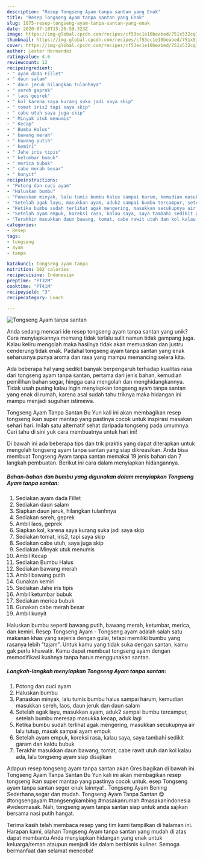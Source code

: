 ```yaml
---
description: "Resep Tongseng Ayam tanpa santan yang Enak"
title: "Resep Tongseng Ayam tanpa santan yang Enak"
slug: 1075-resep-tongseng-ayam-tanpa-santan-yang-enak
date: 2020-07-18T15:26:59.323Z
image: https://img-global.cpcdn.com/recipes/cf53ec1e10beabed/751x532cq70/tongseng-ayam-tanpa-santan-foto-resep-utama.jpg
thumbnail: https://img-global.cpcdn.com/recipes/cf53ec1e10beabed/751x532cq70/tongseng-ayam-tanpa-santan-foto-resep-utama.jpg
cover: https://img-global.cpcdn.com/recipes/cf53ec1e10beabed/751x532cq70/tongseng-ayam-tanpa-santan-foto-resep-utama.jpg
author: Lester Hernandez
ratingvalue: 4.6
reviewcount: 12
recipeingredient:
- " ayam dada Fillet"
- " daun salam"
- " daun jeruk hilangkan tulanhnya"
- " sereh geprek"
- " laos geprek"
- " kol karena saya kurang suka jadi saya skip"
- " tomat iris2 tapi saya skip"
- " cabe utuh saya juga skip"
- " Minyak utuk menumis"
- " Kecap"
- " Bumbu Halus"
- " bawang merah"
- " bawang putih"
- " kemiri"
- " Jahe iris tipis"
- " ketumbar bubuk"
- " merica bubuk"
- " cabe merah besar"
- " kunyit"
recipeinstructions:
- "Potong dan cuci ayam"
- "Haluskan bumbu"
- "Panaskan minyak, lalu tumis bumbu halus sampai harum, kemudian masukkan sereh, laos, daun jeruk dan daun salam"
- "Setelah agak layu, masukkan ayam, aduk2 sampai bumbu tercampur, setelah bumbu meresap masukka kecap, aduk lagi"
- "Ketika bumbu sudah terlihat agak mengering, masukkan secukupnya air lalu tutup, masak sampai ayam empuk"
- "Setelah ayam empuk, koreksi rasa, kalau saya, saya tambahi sedikit garam dan kaldu bubuk"
- "Terakhir masukkan daun bawang, tomat, cabe rawit utuh dan kol kalau ada, lalu tongseng ayam siap disajikan"
categories:
- Resep
tags:
- tongseng
- ayam
- tanpa

katakunci: tongseng ayam tanpa 
nutrition: 102 calories
recipecuisine: Indonesian
preptime: "PT32M"
cooktime: "PT41M"
recipeyield: "3"
recipecategory: Lunch

---
```



![Tongseng Ayam tanpa santan](https://img-global.cpcdn.com/recipes/cf53ec1e10beabed/751x532cq70/tongseng-ayam-tanpa-santan-foto-resep-utama.jpg)

Anda sedang mencari ide resep tongseng ayam tanpa santan yang unik? Cara menyiapkannya memang tidak terlalu sulit namun tidak gampang juga. Kalau keliru mengolah maka hasilnya tidak akan memuaskan dan justru cenderung tidak enak. Padahal tongseng ayam tanpa santan yang enak seharusnya punya aroma dan rasa yang mampu memancing selera kita.

Ada beberapa hal yang sedikit banyak berpengaruh terhadap kualitas rasa dari tongseng ayam tanpa santan, pertama dari jenis bahan, kemudian pemilihan bahan segar, hingga cara mengolah dan menghidangkannya. Tidak usah pusing kalau ingin menyiapkan tongseng ayam tanpa santan yang enak di rumah, karena asal sudah tahu triknya maka hidangan ini mampu menjadi suguhan istimewa.

Tongseng Ayam Tanpa Santan Bu Yun kali ini akan membagikan resep tongseng ikan super mantap yang pastinya cocok untuk inspirasi masakan sehari hari. Inilah satu alternatif sehat daripada tongseng pada umumnya. Cari tahu di sini yuk cara membuatnya untuk hari ini!


Di bawah ini ada beberapa tips dan trik praktis yang dapat diterapkan untuk mengolah tongseng ayam tanpa santan yang siap dikreasikan. Anda bisa membuat Tongseng Ayam tanpa santan memakai 19 jenis bahan dan 7 langkah pembuatan. Berikut ini cara dalam menyiapkan hidangannya.

<!--inarticleads1-->

##### Bahan-bahan dan bumbu yang digunakan dalam menyiapkan Tongseng Ayam tanpa santan:

1. Sediakan  ayam dada Fillet
1. Sediakan  daun salam
1. Siapkan  daun jeruk, hilangkan tulanhnya
1. Sediakan  sereh, geprek
1. Ambil  laos, geprek
1. Siapkan  kol, karena saya kurang suka jadi saya skip
1. Sediakan  tomat, iris2, tapi saya skip
1. Sediakan  cabe utuh, saya juga skip
1. Sediakan  Minyak utuk menumis
1. Ambil  Kecap
1. Sediakan  Bumbu Halus
1. Sediakan  bawang merah
1. Ambil  bawang putih
1. Gunakan  kemiri
1. Sediakan  Jahe iris tipis
1. Ambil  ketumbar bubuk
1. Sediakan  merica bubuk
1. Gunakan  cabe merah besar
1. Ambil  kunyit


Haluskan bumbu seperti bawang putih, bawang merah, ketumbar, merica, dan kemiri. Resep Tongseng Ayam - Tongseng ayam adalah salah satu makanan khas yang sejenis dengan gulai, tetapi memiliki bumbu yang rasanya lebih &#34;tajam&#34;. Untuk kamu yang tidak suka dengan santan, kamu gak perlu khawatir. Kamu dapat membuat tongseng ayam dengan memodifikasi kuahnya tanpa harus menggunakan santan. 

<!--inarticleads2-->

##### Langkah-langkah menyiapkan Tongseng Ayam tanpa santan:

1. Potong dan cuci ayam
1. Haluskan bumbu
1. Panaskan minyak, lalu tumis bumbu halus sampai harum, kemudian masukkan sereh, laos, daun jeruk dan daun salam
1. Setelah agak layu, masukkan ayam, aduk2 sampai bumbu tercampur, setelah bumbu meresap masukka kecap, aduk lagi
1. Ketika bumbu sudah terlihat agak mengering, masukkan secukupnya air lalu tutup, masak sampai ayam empuk
1. Setelah ayam empuk, koreksi rasa, kalau saya, saya tambahi sedikit garam dan kaldu bubuk
1. Terakhir masukkan daun bawang, tomat, cabe rawit utuh dan kol kalau ada, lalu tongseng ayam siap disajikan


Adapun resep tongseng ayam tanpa santan akan Gres bagikan di bawah ini. Tongseng Ayam Tanpa Santan Bu Yun kali ini akan membagikan resep tongseng ikan super mantap yang pastinya cocok untuk. esep Tongseng ayam tanpa santan seger enak lainnya! . Tongseng Ayam Bening Sederhana,segar dan mudah. Tongseng Ayam Tanpa Santan 😋 #tongsengayam #tongsengkambing #masakanrumah #masakanindonesia #videomasak. Nah, tongseng ayam tanpa santan siap untuk anda sajikan bersama nasi putih hangat. 

Terima kasih telah membaca resep yang tim kami tampilkan di halaman ini. Harapan kami, olahan Tongseng Ayam tanpa santan yang mudah di atas dapat membantu Anda menyiapkan hidangan yang enak untuk keluarga/teman ataupun menjadi ide dalam berbisnis kuliner. Semoga bermanfaat dan selamat mencoba!

